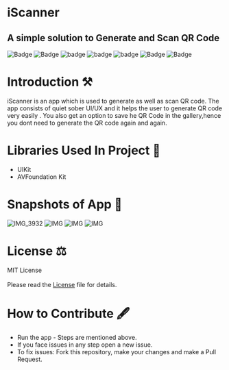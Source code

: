 # iScanner 
A simple solution to Generate and Scan QR Code <br> 
---
![Badge](https://img.shields.io/badge/License-MIT-yellow)
![Badge](https://img.shields.io/badge/Xcode-11.5-green)
![badge](https://img.shields.io/badge/Swift-5.0-red)
![badge](https://img.shields.io/badge/iOS-13-blue)
![badge](https://img.shields.io/badge/Platfrom-iOS-orange)
![Badge](https://img.shields.io/badge/QR-Scanner-yellowgreen)
![Badge](https://img.shields.io/badge/QR-Generator-black)

# Introduction ⚒  
iScanner is an app which is used to generate as well as scan QR code. The app consists of quiet sober UI/UX and it helps the user to generate QR code very easily . You also get an option to save he QR Code in the gallery,hence you dont need to generate the QR code again and again.

# Libraries Used In Project 📒 

* UIKit <br>
* AVFoundation Kit

# Snapshots of App 📸

![IMG_3932](https://user-images.githubusercontent.com/56252259/86163009-4c861700-bb2d-11ea-9eb9-c1ad329bc3fd.PNG)
![IMG](https://user-images.githubusercontent.com/56252259/86143878-9ad9ec80-bb12-11ea-8eed-7fe728f8dd18.png "Scanner View")
![IMG](https://user-images.githubusercontent.com/56252259/86143796-84cc2c00-bb12-11ea-94e0-c091e7d31944.png) 
![IMG](https://user-images.githubusercontent.com/56252259/86143840-91508480-bb12-11ea-8e66-056ef68b9684.png)

# License ⚖️  

MIT License<br>  
Please read the [License](https://github.com/gokulnair2001/iScanner-QR-Code-Reader-Generator-/blob/master/LICENSE "License") file for details.

# How to Contribute 🖋 

* Run the app - Steps are mentioned above.
* If you face issues in any step open a new issue.
* To fix issues: Fork this repository, make your changes and make a Pull Request. 

